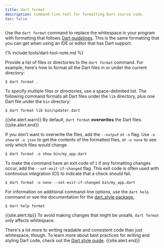 ```yaml
---
title: dart format
description: Command-line tool for formatting Dart source code.
toc: false
---
```


Use the `dart format` command to replace the whitespace in your program
with formatting that follows
[Dart guidelines](/effective-dart/style#formatting).
This is the same formatting that you can get
when using an IDE or editor that has Dart support.

{% include tools/dart-tool-note.md %}

Provide a list of files or directories to the `dart format` command.
For example, here's how to format all the Dart files
in or under the current directory:

```terminal
$ dart format .
```

To specify multiple files or directories,
use a space-delimited list.
The following command formats all Dart files under the `lib` directory,
plus one Dart file under the `bin` directory:

```terminal
$ dart format lib bin/updater.dart 
```

{{site.alert.warn}}
  By default, `dart format` **overwrites** the Dart files.
{{site.alert.end}}

If you don't want to overwrite the files,
add the `--output` or `-o` flag.
Use `-o show` or `-o json` to get the contents of the formatted files,
or `-o none` to see only which files would change.

```terminal
$ dart format -o show bin/my_app.dart
```

To make the command have an exit code of `1`
if any formatting changes occur,
add the `--set-exit-if-changed` flag.
This exit code is often used with continuous integration (CI)
to indicate that a check should fail.

```terminal
$ dart format -o none --set-exit-if-changed bin/my_app.dart
```

For information on additional command-line options,
use the `dart help` command or see the documentation for the
[dart_style package.]({{site.pub-pkg}}/dart_style)

```terminal
$ dart help format
```

{{site.alert.tip}}
  To avoid making changes that might be unsafe,
  `dart format` only affects whitespace.
  
  There's a lot more to writing readable and
  consistent code than just whitespace, though.
  To learn more about best practices for writing and styling Dart code,
  check out the [Dart style guide][].
{{site.alert.end}}

[Dart style guide]: /effective-dart/style
